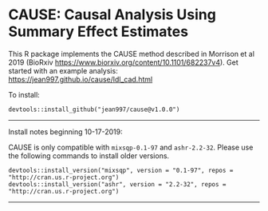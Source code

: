 CAUSE: Causal Analysis Using Summary Effect Estimates
======

This R package implements the CAUSE method described in Morrison et al 2019 (BioRxiv https://www.biorxiv.org/content/10.1101/682237v4).
Get started with an example analysis: https://jean997.github.io/cause/ldl_cad.html


To install:
```{r}
devtools::install_github("jean997/cause@v1.0.0")
```

_________________________________________
Install notes beginning 10-17-2019:

CAUSE is only compatible with `mixsqp-0.1-97` and `ashr-2.2-32`. Please use the following commands to install older versions.
```{r}
devtools::install_version("mixsqp", version = "0.1-97", repos = "http://cran.us.r-project.org")
devtools::install_version("ashr", version = "2.2-32", repos = "http://cran.us.r-project.org")
```
_________________________________________
